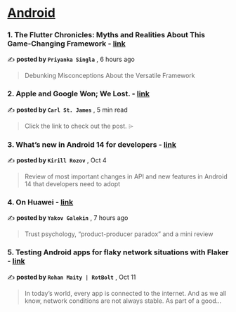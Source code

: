 
<h1><a href=https://medium.com/tag/android/recommended target="_blank" rel="noopener noreferrer">Android</a></h1>
<h3>1. The Flutter Chronicles: Myths and Realities About This Game-Changing Framework - <a href=https://medium.com/@singlapriyanka/the-flutter-chronicles-myths-and-realities-about-this-game-changing-framework-0ef2e3f0e110?source=tag_recommended_feed---------0-84----------android----------59d6b06f_45c2_4e5b_a644_a613b675f605------- target="_blank" rel="noopener noreferrer">link</a></h3>

✍️ **posted by `Priyanka Singla`** <date> , 6 hours ago</date>

<blockquote>Debunking Misconceptions About the Versatile Framework</blockquote>

<h3>2. Apple and Google Won; We Lost. - <a href=https://medium.com/@carlst-james/apple-and-google-won-we-lost-2895488191d1?source=tag_recommended_feed---------1-107----------android----------59d6b06f_45c2_4e5b_a644_a613b675f605------- target="_blank" rel="noopener noreferrer">link</a></h3>

✍️ **posted by `Carl St. James`** <date> , 5 min read</date>

<blockquote>Click the link to check out the post. ⌲</blockquote>

<h3>3. What’s new in Android 14 for developers - <a href=https://medium.com/proandroiddev/whats-new-in-android-14-1e5d7d8b3482?source=tag_recommended_feed---------2-85----------android----------59d6b06f_45c2_4e5b_a644_a613b675f605------- target="_blank" rel="noopener noreferrer">link</a></h3>

✍️ **posted by `Kirill Rozov`** <date> , Oct 4</date>

<blockquote>Review of most important changes in API and new features in Android 14 that developers need to adopt</blockquote>

<h3>4. On Huawei - <a href=https://medium.com/@jakub.halek/on-huawei-6d91f1db20d4?source=tag_recommended_feed---------3-84----------android----------59d6b06f_45c2_4e5b_a644_a613b675f605------- target="_blank" rel="noopener noreferrer">link</a></h3>

✍️ **posted by `Yakov Galekin`** <date> , 7 hours ago</date>

<blockquote>Trust psychology, “product-producer paradox” and a mini review</blockquote>

<h3>5. Testing Android apps for flaky network situations with Flaker - <a href=https://medium.com/proandroiddev/testing-android-app-for-your-flaky-network-situations-with-flaker-64642a30926a?source=tag_recommended_feed---------4-107----------android----------59d6b06f_45c2_4e5b_a644_a613b675f605------- target="_blank" rel="noopener noreferrer">link</a></h3>

✍️ **posted by `Rohan Maity | RotBolt`** <date> , Oct 11</date>

<blockquote>In today’s world, every app is connected to the internet. And as we all know, network conditions are not always stable. As part of a good…</blockquote>

